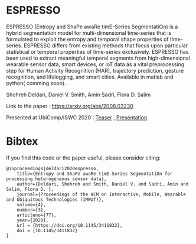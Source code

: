 # ESPRESSO
ESPRESSO (Entropy and ShaPe awaRe timE-Series SegmentatiOn) is a hybrid segmentation model for multi-dimensional time-series that is formulated to exploit the entropy and temporal shape properties of time-series. ESPRESSO differs from existing methods that focus upon particular statistical or temporal properties of time-series exclusively. ESPRESSO has been used to extract meaningful temporal segments from high-dimensional wearable sensor data, smart devices, or IoT data as a vital preprocessing step for Human Activity Recognition (HAR), trajectory prediction, gesture recognition, and lifelogging, and smart cities. Available in matlab and python( comming soon).

Shohreh Deldari, Daniel V. Smith, Amin Sadri, Flora D. Salim

Link to the paper : https://arxiv.org/abs/2008.03230

Presented at UbiComp/ISWC 2020 : [Teaser](https://www.youtube.com/watch?v=na4Cuh4Egko) ,  [Presentation](https://www.youtube.com/watch?v=caXP8WdEAS8)


# Bibtex
If you find this code or the paper useful, please consider citing:

          
    @inproceedings{deldari2020espresso,
        title={Entropy and ShaPe awaRe timE-Series SegmentatiOn for processing heterogeneous sensor data}, 
        author={Deldari, Shohreh and Smith, Daniel V. and Sadri, Amin and Salim, Flora D. },
        journal={Proceedings of the ACM on Interactive, Mobile, Wearable and Ubiquitous Technologies (IMWUT)},
        volume={4},
        number={3},
        articleno={77},
        year={2020},
        url = {https://doi.org/10.1145/3411832},
        doi = {10.1145/3411832}
    }

    
